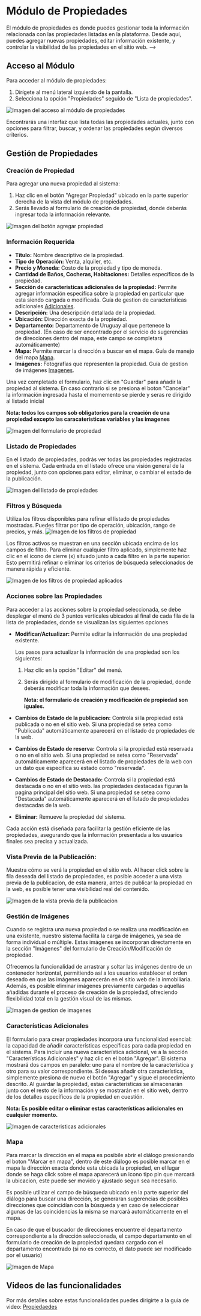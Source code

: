 # Módulo de Propiedades

El módulo de propiedades es donde puedes gestionar toda la información relacionada con las propiedades listadas en la plataforma. Desde aquí, puedes agregar nuevas propiedades, editar información existente, y controlar la visibilidad de las propiedades en el sitio web. -->

## Acceso al Módulo

Para acceder al módulo de propiedades:

1. Dirígete al menú lateral izquierdo de la pantalla.
2. Selecciona la opción "Propiedades" seguido de "Lista de propiedades".

![Imagen del acceso al módulo de propiedades](/assets/propiedades/listaPropiedades.png)

Encontrarás una interfaz que lista todas las propiedades actuales, junto con opciones para filtrar, buscar, y ordenar las propiedades según diversos criterios.

## Gestión de Propiedades

### Creación de Propiedad

Para agregar una nueva propiedad al sistema:

1. Haz clic en el botón "Agregar Propiedad" ubicado en la parte superior derecha de la vista del módulo de propiedades.
2. Serás llevado al formulario de creación de propiedad, donde deberás ingresar toda la información relevante.

![Imagen del botón agregar propiedad](/assets/propiedades/btnAgregarPropiedad.png)

### Información Requerida

- **Título:** Nombre descriptivo de la propiedad.
- **Tipo de Operación:** Venta, alquiler, etc.
- **Precio y Moneda:** Costo de la propiedad y tipo de moneda.
- **Cantidad de Baños, Cocheras, Habitaciones:** Detalles específicos de la propiedad.
- **Sección de caracteristicas adicionales de la propiedad:** Permite agregar información especifica sobre la propiedad en particular que esta siendo cargada o modificada. Guía de gestion de caracteristicas adicionales [Adicionales](/administrator/modulo-de-propiedades.html#caracteristicas-adicionales).
- **Descripción:** Una descripción detallada de la propiedad.
- **Ubicación:** Dirección exacta de la propiedad.
- **Departamento:** Departamento de Uruguay al que pertenece la propiedad. (En caso de ser encontrado por el servicio de sugerencias de direcciones dentro del mapa, este campo se completará automáticamente)
- **Mapa:** Permite marcar la dirección a buscar en el mapa. Guía de manejo del mapa [Mapa](/administrator/modulo-de-propiedades.html#mapa).
- **Imágenes:** Fotografías que representen la propiedad. Guía de gestion de imágenes [Imagenes](/administrator/modulo-de-propiedades.html#gestion-de-imagenes).

Una vez completado el formulario, haz clic en "Guardar" para añadir la propiedad al sistema.
En caso contrario si se presiona el boton "Cancelar" la información ingresada hasta el momemento se pierde y seras re dirigido al listado inicial

**Nota: todos los campos sob obligatorios para la creación de una propiedad excepto las caracateristicas variables y las imagenes**

![Imagen del formulario de propiedad](/assets/propiedades/FormCargarPropiedaCompleto.png)

### Listado de Propiedades

En el listado de propiedades, podrás ver todas las propiedades registradas en el sistema. Cada entrada en el listado ofrece una visión general de la propiedad, junto con opciones para editar, eliminar, o cambiar el estado de la publicación.

![Imagen del listado de propiedades](/assets/propiedades/soloListadoPropiedades.png)

### Filtros y Búsqueda

Utiliza los filtros disponibles para refinar el listado de propiedades mostradas. Puedes filtrar por tipo de operación, ubicación, rango de precios, y más.
![Imagen de los filtros de propiedad](/assets/propiedades/filtroPropiedades.png)

Los filtros activos se muestran en una sección ubicada encima de los campos de filtro. Para eliminar cualquier filtro aplicado, simplemente haz clic en el icono de cierre (x) situado junto a cada filtro en la parte superior. Esto permitirá refinar o eliminar los criterios de búsqueda seleccionados de manera rápida y eficiente.

![Imagen de los filtros de propiedad aplicados](/assets/propiedades/filtrosPropiedadesAplicados.png)

### Acciones sobre las Propiedades

Para acceder a las acciones sobre la propiedad seleccionada, se debe desplegar el menú de 3 puntos verticales ubicados al final de cada fila de la lista de propiedades, donde se visualizan las siguientes opciones

- **Modificar/Actualizar:** Permite editar la información de una propiedad existente.

  Los pasos para actualizar la información de una propiedad son los siguientes:

  1. Haz clic en la opción "Editar" del menú.
  2. Serás dirigido al formulario de modificación de la propiedad, donde deberás modificar toda la información que desees.

     **Nota: el formulario de creación y modificación de propiedad son iguales.**

- **Cambios de Estado de la publicacion:** Controla si la propiedad está publicada o no en el sitio web. Si una propiedad se setea como "Publicada" automáticamente aparecerá en el listado de propiedades de la web.
- **Cambios de Estado de reserva:** Controla si la propiedad está reservada o no en el sitio web. Si una propiedad se setea como "Reservada" automáticamente aparecerá en el listado de propiedades de la web con un dato que especifica su estado como "reservada".
- **Cambios de Estado de Destacado:** Controla si la propiedad está destacada o no en el sitio web. las propiedades destacadas figuran la pagina principal del sitio web. Si una propiedad se setea como "Destacada" automáticamente aparecerá en el listado de propiedades destacadas de la web.
- **Eliminar:** Remueve la propiedad del sistema.

Cada acción está diseñada para facilitar la gestión eficiente de las propiedades, asegurando que la información presentada a los usuarios finales sea precisa y actualizada.

### Vista Previa de la Publicación:

Muestra cómo se verá la propiedad en el sitio web.
Al hacer click sobre la fila deseada del listado de propiedades, es posible acceder a una vista previa de la publicacion, de esta manera, antes de publicar la propiedad en la web, es posible tener una visibilidad real del contenido.

![Imagen de la vista previa de la publicacion](/assets/propiedades/vistaPrevia.png)

### Gestión de Imágenes

Cuando se registra una nueva propiedad o se realiza una modificación en una existente, nuestro sistema facilita la carga de imágenes, ya sea de forma individual o múltiple. Estas imágenes se incorporan directamente en la sección "Imágenes" del formulario de Creación/Modificación de propiedad.

Ofrecemos la funcionalidad de arrastrar y soltar las imágenes dentro de un contenedor horizontal, permitiendo así a los usuarios establecer el orden deseado en que las imágenes aparecerán en el sitio web de la inmobiliaria. Además, es posible eliminar imágenes previamente cargadas o aquellas añadidas durante el proceso de creación de la propiedad, ofreciendo flexibilidad total en la gestión visual de las mismas.

![Imagen de gestion de imagenes](/assets/propiedades/gestionDeImagenes.png)

### Características Adicionales

El formulario para crear propiedades incorpora una funcionalidad esencial: la capacidad de añadir características específicas para cada propiedad en el sistema. Para incluir una nueva característica adicional, ve a la sección "Características Adicionales" y haz clic en el botón "Agregar". El sistema mostrará dos campos en paralelo: uno para el nombre de la característica y otro para su valor correspondiente. Si deseas añadir otra característica, simplemente presiona de nuevo el botón "Agregar" y sigue el procedimiento descrito. Al guardar la propiedad, estas características se almacenarán junto con el resto de la información y se mostrarán en el sitio web, dentro de los detalles específicos de la propiedad en cuestión.

**Nota: Es posible editar o eliminar estas características adicionales en cualquier momento.**

![Imagen de caracteristicas adicionales](/assets/propiedades/adicionales.png)

### Mapa

Para marcar la dirección en el mapa es posibile abrir el diálogo presionando el boton "Marcar en mapa", dentro de este diálogo es posible marcar en el mapa la dirección exacta donde esta ubicada la propiedad, en el lugar donde se haga click sobre el mapa aparecerá un icono tipo pin que marcará la ubicacion, este puede ser movido y ajustado segun sea necesario.

Es posible utilizar el campo de búsqueda ubicado en la parte superior del diálogo para buscar una dirección, se generaran sugerencias de posibles direcciones que coincidían con la búsqueda y en caso de seleccionar algunas de las coincidencias la misma se marcará automáticamente en el mapa.

En caso de que el buscador de direcciones encuentre el departamento correspondiente a la dirección seleccionada, el campo departamento en el formulario de creación de la propiedad quedara cargado con el departamento encontrado (si no es correcto, el dato puede ser modificado por el usuario)

![Imagen de Mapa](/assets/propiedades/Mapa.png)



## Videos de las funcionalidades

Por más detalles sobre estas funcionalidades puedes dirigirte a la guía de video: [Propiedaedes](/administrator/videos.md#propiedades)
